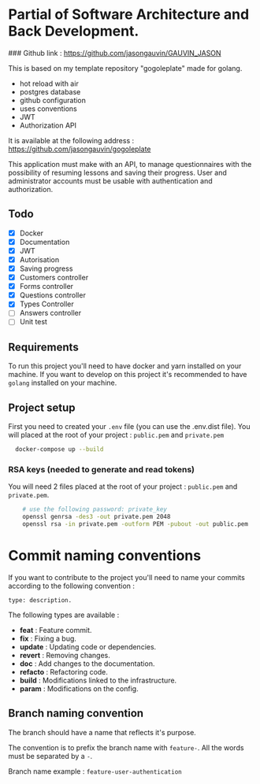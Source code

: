 # Partial of Software Architecture and Back Development. 
### Github link : https://github.com/jasongauvin/GAUVIN_JASON

This is based on my template repository "gogoleplate" made for golang.
-   hot reload with air 
-   postgres database
-   github configuration
-   uses conventions
-   JWT
-   Authorization API

It is available at the following address : https://github.com/jasongauvin/gogoleplate

This application must make with an API, to manage questionnaires with the possibility of resuming lessons and saving their progress. User and administrator accounts must be usable with authentication and authorization. 

## Todo

- [x] Docker
- [x] Documentation
- [x] JWT
- [x] Autorisation
- [x] Saving progress
- [x] Customers controller
- [x] Forms controller
- [x] Questions controller
- [x] Types Controller
- [ ] Answers controller
- [ ] Unit test
## Requirements

To run this project you'll need to have docker and yarn installed on your machine.
If you want to develop on this project it's recommended to have `golang` installed on your machine.

## Project setup

First you need to created your `.env` file (you can use the .env.dist file).
You will placed at the root of your project : `public.pem` and `private.pem`


```sh
  docker-compose up --build
```

### RSA keys (needed to generate and read tokens)

You will need 2 files placed at the root of your project : `public.pem` and `private.pem`.

```sh
    # use the following password: private_key
    openssl genrsa -des3 -out private.pem 2048
    openssl rsa -in private.pem -outform PEM -pubout -out public.pem
```
# Commit naming conventions

If you want to contribute to the project you'll need to name your commits according to the following convention :

    type: description.

The following types are available :

-   **feat** : Feature commit.
-   **fix** : Fixing a bug.
-   **update** : Updating code or dependencies.
-   **revert** : Removing changes.
-   **doc** : Add changes to the documentation.
-   **refacto** : Refactoring code.
-   **build** : Modifications linked to the infrastructure.
-   **param** : Modifications on the config.

## Branch naming convention

The branch should have a name that reflects it's purpose.

The convention is to prefix the branch name with `feature-`. All the words must be separated by a `-`.

Branch name example : `feature-user-authentication`